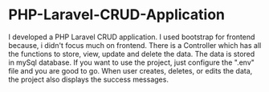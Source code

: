 # PHP-Laravel-CRUD-Application
I developed a PHP Laravel CRUD application. I used bootstrap for frontend because, i didn't focus much on frontend. There is a Controller which has all the functions to store, view, update and delete the data. The data is stored in mySql database. If you want to use the project, just configure the ".env" file and you are good to go. When user creates, deletes, or edits the data, the project also displays the success messages.  
